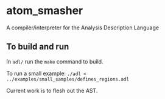# atom_smasher
A compiler/interpreter for the Analysis Description Language

## To build and run
In `adl/` run the `make` command to build.

To run a small example: `./adl < ../examples/small_samples/defines_regions.adl`

Current work is to flesh out the AST.
